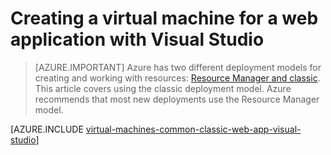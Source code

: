 <properties
	pageTitle="Create a virtual machine for a web application| Azure"
	description="Creating a VM for a web project using Visual Studio and Windows."
	services="virtual-machines-windows"
	documentationCenter=""
	authors="TomArcher"
	manager="douge"
	editor=""
	tags="azure-service-management"/>

<tags
	ms.service="virtual-machines-windows"
	ms.date="06/01/2016"
	wacn.date=""/>

# Creating a virtual machine for a web application with Visual Studio

> [AZURE.IMPORTANT] Azure has two different deployment models for creating and working with resources:  [Resource Manager and classic](/documentation/articles/resource-manager-deployment-model/).  This article covers using the classic deployment model. Azure recommends that most new deployments use the Resource Manager model.

[AZURE.INCLUDE [virtual-machines-common-classic-web-app-visual-studio](../includes/virtual-machines-common-classic-web-app-visual-studio.md)]
